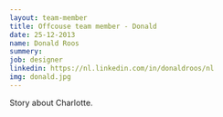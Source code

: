```yaml
---
layout: team-member
title: Offcouse team member - Donald
date: 25-12-2013
name: Donald Roos
summery:
job: designer
linkedin: https://nl.linkedin.com/in/donaldroos/nl
img: donald.jpg
---
```

Story about Charlotte.